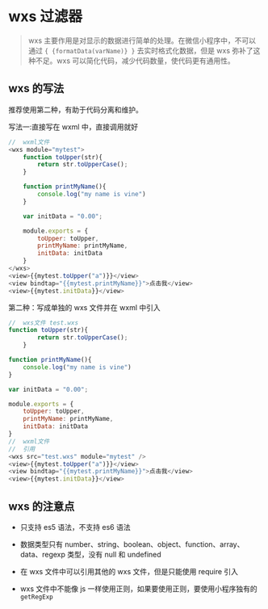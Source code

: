 # wxs 过滤器

> wxs 主要作用是对显示的数据进行简单的处理。在微信小程序中，不可以通过 `{ {formatData(varName)} }` 去实时格式化数据，但是 wxs 弥补了这种不足。wxs 可以简化代码，减少代码数量，使代码更有通用性。

## wxs 的写法

推荐使用第二种，有助于代码分离和维护。

写法一:直接写在 wxml 中，直接调用就好

```js
//	wxml文件
<wxs module="mytest">
    function toUpper(str){
    	return str.toUpperCase();
	}

	function printMyName(){
        console.log("my name is vine")
    }

	var initData = "0.00";

	module.exports = {
        toUpper: toUpper,
        printMyName: printMyName,
        initData: initData
    }
</wxs>
<view>{{mytest.toUpper("a")}}</view>
<view bindtap="{{mytest.printMyName}}">点击我</view>
<view>{{mytest.initData}}</view>
```

第二种：写成单独的 wxs 文件并在 wxml 中引入

```js
//	wxs文件 test.wxs
function toUpper(str){
    	return str.toUpperCase();
	}

function printMyName(){
    console.log("my name is vine")
}

var initData = "0.00";

module.exports = {
    toUpper: toUpper,
    printMyName: printMyName,
    initData: initData
}
//	wxml文件
//	引用
<wxs src="test.wxs" module="mytest" />
<view>{{mytest.toUpper("a")}}</view>
<view bindtap="{{mytest.printMyName}}">点击我</view>
<view>{{mytest.initData}}</view>
```

## wxs 的注意点

- 只支持 es5 语法，不支持 es6 语法

- 数据类型只有 number、string、boolean、object、function、array、data、regexp 类型，没有 null 和 undefined

- 在 wxs 文件中可以引用其他的 wxs 文件，但是只能使用 require 引入

- wxs 文件中不能像 js 一样使用正则，如果要使用正则，要使用小程序独有的`getRegExp`
